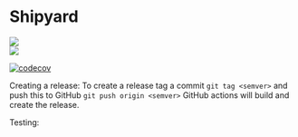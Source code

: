 # Shipyard
![](https://github.com/shipyard-run/shipyard/workflows/Build/badge.svg)  
![](https://github.com/shipyard-run/shipyard/workflows/Release/badge.svg)  
  
[![codecov](https://codecov.io/gh/shipyard-run/shipyard/branch/master/graph/badge.svg)](https://codecov.io/gh/shipyard-run/shipyard)

Creating a release:
To create a release tag a commit `git tag <semver>` and push this to GitHub `git push origin <semver>` GitHub actions will build and create the release.


Testing:
